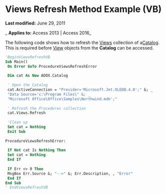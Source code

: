 
# Views Refresh Method Example (VB)

 **Last modified:** June 29, 2011

 _ **Applies to:** Access 2013 | Access 2016_

The following code shows how to refresh the [Views](8d0f9517-4be1-be9c-d4cd-6d50cd5a8983.md) collection of a[Catalog](d9e8d94b-9161-3eb6-abaf-00d1244d1f2d.md). This is required before [View](3b2e9972-8a0d-eaa3-1c93-ae0665a47f02.md) objects from the **Catalog** can be accessed.




```vb
'BeginViewsRefreshVB 
Sub Main() 
 On Error GoTo ProcedureViewsRefreshError 
 
 Dim cat As New ADOX.Catalog 
 
 ' Open the Catalog 
 cat.ActiveConnection = "Provider='Microsoft.Jet.OLEDB.4.0';" &; _ 
 "Data Source='c:\Program Files\" &; _ 
 "Microsoft Office\Office\Samples\Northwind.mdb';" 
 
 ' Refresh the Procedures collection 
 cat.Views.Refresh 
 
 'Clean up 
 Set cat = Nothing 
 Exit Sub 
 
ProcedureViewsRefreshError: 
 
 If Not cat Is Nothing Then 
 Set cat = Nothing 
 End If 
 
 If Err <> 0 Then 
 MsgBox Err.Source &; "-->" &; Err.Description, , "Error" 
 End If 
End Sub 
' EndViewsRefreshVB 

```

